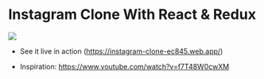 # Instagram Clone With React & Redux

<img src="https://user-images.githubusercontent.com/41294736/91647139-95e0dd00-ea70-11ea-9767-3583f4bf15f4.png" />

- See it live in action (https://instagram-clone-ec845.web.app/)

- Inspiration: https://www.youtube.com/watch?v=f7T48W0cwXM
